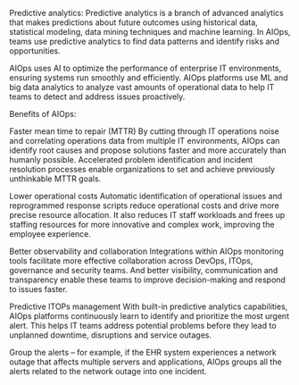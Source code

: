 Predictive analytics: Predictive analytics is a branch of advanced analytics that makes predictions about future outcomes using historical data, statistical modeling, data mining techniques and machine learning. In AIOps, teams use predictive analytics to find data patterns and identify risks and opportunities.

AIOps uses AI to optimize the performance of enterprise IT environments, ensuring systems run smoothly and efficiently. AIOps platforms use ML and big data analytics to analyze vast amounts of operational data to help IT teams to detect and address issues proactively.

Benefits of AIOps:

Faster mean time to repair (MTTR)
By cutting through IT operations noise and correlating operations data from multiple IT environments, AIOps can identify root causes and propose solutions faster and more accurately than humanly possible. Accelerated problem identification and incident resolution processes enable organizations to set and achieve previously unthinkable MTTR goals.

Lower operational costs
Automatic identification of operational issues and reprogrammed response scripts reduce operational costs and drive more precise resource allocation. It also reduces IT staff workloads and frees up staffing resources for more innovative and complex work, improving the employee experience.

Better observability and collaboration
Integrations within AIOps monitoring tools facilitate more effective collaboration across DevOps, ITOps, governance and security teams. And better visibility, communication and transparency enable these teams to improve decision-making and respond to issues faster.

Predictive ITOPs management
With built-in predictive analytics capabilities, AIOps platforms continuously learn to identify and prioritize the most urgent alert. This helps IT teams address potential problems before they lead to unplanned downtime, disruptions and service outages.

Group the alerts – 
for example, if the EHR system experiences a network outage that affects multiple servers and applications, AIOps groups all the alerts related to the network outage into one incident.
